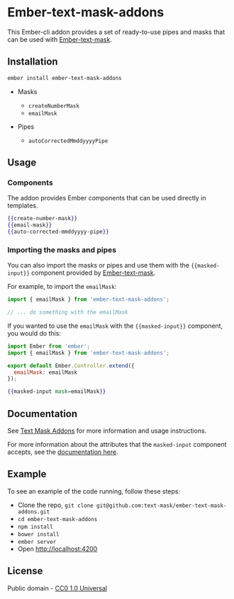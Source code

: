 # Ember-text-mask-addons

This Ember-cli addon provides a set of ready-to-use pipes and masks that can be used with [Ember-text-mask](https://github.com/text-mask/text-mask/tree/master/ember#ember-input-mask).


## Installation

```bash
ember install ember-text-mask-addons
```

* Masks
  * `createNumberMask`
  * `emailMask`

* Pipes
  * `autoCorrectedMmddyyyyPipe`

## Usage

### Components

The addon provides Ember components that can be used directly in templates.

```hbs
{{create-number-mask}}
{{email-mask}}
{{auto-corrected-mmddyyyy-pipe}}
```
### Importing the masks and pipes

You can also import the masks or pipes and use them with the `{{masked-input}}` component provided by [Ember-text-mask](https://github.com/text-mask/text-mask/tree/master/ember#ember-input-mask).

For example, to import the `emailMask`:

```js
import { emailMask } from 'ember-text-mask-addons';

// ... do something with the emailMask
```

If you wanted to use the `emailMask` with the `{{masked-input}}` component, you would do this:

```js
import Ember from 'ember';
import { emailMask } from 'ember-text-mask-addons';

export default Ember.Controller.extend({
  emailMask: emailMask
});
```

```hbs
{{masked-input mask=emailMask}}
```

## Documentation

See [Text Mask Addons](https://github.com/text-mask/text-mask/blob/master/addons/README.md#text-mask-addons) for more information and usage instructions.

For more information about the attributes that the `masked-input` component accepts, see the [documentation here](https://github.com/text-mask/text-mask/blob/master/componentDocumentation.md#readme).

## Example

To see an example of the code running, follow these steps:

* Clone the repo, `git clone git@github.com:text-mask/ember-text-mask-addons.git`
* `cd ember-text-mask-addons`
* `npm install`
* `bower install`
* `ember server`
* Open [http://localhost:4200](http://localhost:4200)

## License

Public domain - [CC0 1.0 Universal](https://creativecommons.org/publicdomain/zero/1.0/)

